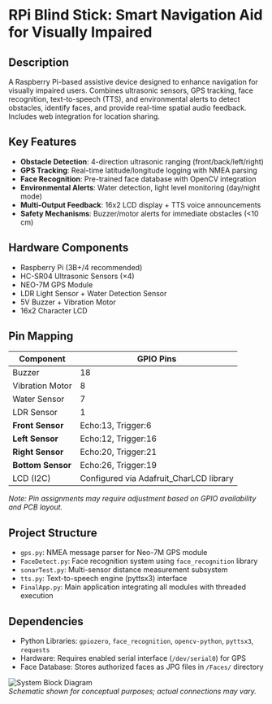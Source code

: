 # RPi Blind Stick: Smart Navigation Aid for Visually Impaired

## Description  
A Raspberry Pi-based assistive device designed to enhance navigation for visually impaired users. Combines ultrasonic sensors, GPS tracking, face recognition, text-to-speech (TTS), and environmental alerts to detect obstacles, identify faces, and provide real-time spatial audio feedback. Includes web integration for location sharing.

## Key Features  
- **Obstacle Detection**: 4-direction ultrasonic ranging (front/back/left/right)  
- **GPS Tracking**: Real-time latitude/longitude logging with NMEA parsing  
- **Face Recognition**: Pre-trained face database with OpenCV integration  
- **Environmental Alerts**: Water detection, light level monitoring (day/night mode)  
- **Multi-Output Feedback**: 16x2 LCD display + TTS voice announcements  
- **Safety Mechanisms**: Buzzer/motor alerts for immediate obstacles (<10 cm)  

## Hardware Components  
- Raspberry Pi (3B+/4 recommended)  
- HC-SR04 Ultrasonic Sensors (×4)  
- NEO-7M GPS Module  
- LDR Light Sensor + Water Detection Sensor  
- 5V Buzzer + Vibration Motor  
- 16x2 Character LCD  

## Pin Mapping  
| Component       | GPIO Pins            |  
|-----------------|----------------------|  
| Buzzer          | 18                   |  
| Vibration Motor | 8                    |  
| Water Sensor    | 7                    |  
| LDR Sensor      | 1                    |  
| **Front Sensor**| Echo:13, Trigger:6   |  
| **Left Sensor** | Echo:12, Trigger:16  |  
| **Right Sensor**| Echo:20, Trigger:21  |  
| **Bottom Sensor**| Echo:26, Trigger:19  |  
| LCD (I2C)       | Configured via Adafruit_CharLCD library |  

*Note: Pin assignments may require adjustment based on GPIO availability and PCB layout.*

## Project Structure  
- `gps.py`: NMEA message parser for Neo-7M GPS module  
- `FaceDetect.py`: Face recognition system using `face_recognition` library  
- `sonarTest.py`: Multi-sensor distance measurement subsystem  
- `tts.py`: Text-to-speech engine (pyttsx3) interface  
- `FinalApp.py`: Main application integrating all modules with threaded execution  

## Dependencies  
- Python Libraries: `gpiozero`, `face_recognition`, `opencv-python`, `pyttsx3`, `requests`  
- Hardware: Requires enabled serial interface (`/dev/serial0`) for GPS  
- Face Database: Stores authorized faces as JPG files in `/Faces/` directory  

![System Block Diagram](./diagram.png)  
*Schematic shown for conceptual purposes; actual connections may vary.*
